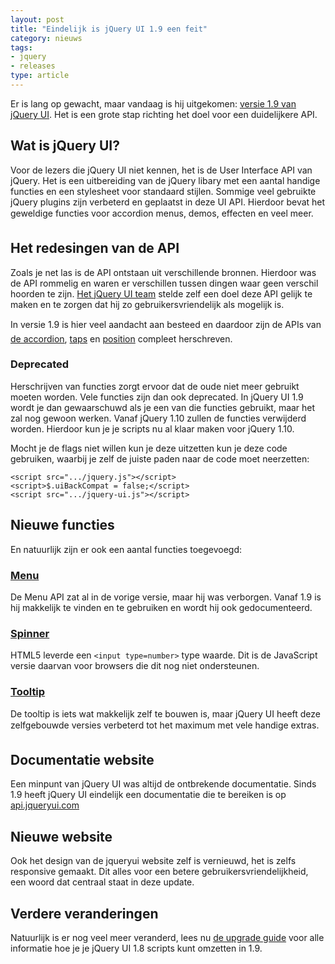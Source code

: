 ```yaml
---
layout: post
title: "Eindelijk is jQuery UI 1.9 een feit"
category: nieuws
tags:
- jquery
- releases
type: article
---
```

Er is lang op gewacht, maar vandaag is hij uitgekomen:
[versie 1.9 van jQuery UI](http://blog.jqueryui.com/2012/10/jquery-ui-1-9-0/).
Het is een grote stap richting het doel voor een duidelijkere API.

## Wat is jQuery UI?

Voor de lezers die jQuery UI niet kennen, het is de User Interface API van
jQuery. Het is een uitbereiding van de jQuery libary met een aantal handige
functies en een stylesheet voor standaard stijlen. Sommige veel gebruikte
jQuery plugins zijn verbeterd en geplaatst in deze UI API. Hierdoor bevat het
geweldige functies voor accordion menus, demos, effecten en veel meer.

## Het redesingen van de API

Zoals je net las is de API ontstaan uit verschillende bronnen. Hierdoor was de
API rommelig en waren er verschillen tussen dingen waar geen verschil hoorden
te zijn.
[Het jQuery UI team](http://blog.jqueryui.com/2011/03/api-redesigns-the-past-present-and-future/)
stelde zelf een doel deze API gelijk te maken en te zorgen dat hij zo
gebruikersvriendelijk als mogelijk is.

In versie 1.9 is hier veel aandacht aan besteed en daardoor zijn de APIs van
[de accordion](http://forum.jquery.com/topic/accordion-api-redesign),
[taps](http://forum.jquery.com/topic/tabs-api-redesign) en
[position](http://forum.jquery.com/topic/position-api-redesign) compleet
herschreven.

### Deprecated

Herschrijven van functies zorgt ervoor dat de oude niet meer gebruikt moeten
worden. Vele functies zijn dan ook deprecated. In jQuery UI 1.9 wordt je dan
gewaarschuwd als je een van die functies gebruikt, maar het zal nog gewoon
werken. Vanaf jQuery 1.10 zullen de functies verwijderd worden. Hierdoor kun je
je scripts nu al klaar maken voor jQuery 1.10.

Mocht je de flags niet willen kun je deze uitzetten kun je deze code gebruiken,
waarbij je zelf de juiste paden naar de code moet neerzetten:

    <script src=".../jquery.js"></script>
    <script>$.uiBackCompat = false;</script>
    <script src=".../jquery-ui.js"></script>

## Nieuwe functies

En natuurlijk zijn er ook een aantal functies toegevoegd:

### [Menu](http://jqueryui.com/menu/)

De Menu API zat al in de vorige versie, maar hij was verborgen. Vanaf 1.9 is
hij makkelijk te vinden en te gebruiken en wordt hij ook gedocumenteerd.

### [Spinner](http://jqueryui.com/spinner)

HTML5 leverde een `<input type=number>` type waarde. Dit is de JavaScript
versie daarvan voor browsers die dit nog niet ondersteunen.

### [Tooltip](http://jqueryui.com/tooltip)

De tooltip is iets wat makkelijk zelf te bouwen is, maar jQuery UI heeft deze
zelfgebouwde versies verbeterd tot het maximum met vele handige extras.

## Documentatie website

Een minpunt van jQuery UI was altijd de ontbrekende documentatie. Sinds 1.9
heeft jQuery UI eindelijk een documentatie die te bereiken is op
[api.jqueryui.com](http://api.jqueryui.com/)

## Nieuwe website

Ook het design van de jqueryui website zelf is vernieuwd, het is zelfs
responsive gemaakt. Dit alles voor een betere gebruikersvriendelijkheid, een
woord dat centraal staat in deze update.

## Verdere veranderingen

Natuurlijk is er nog veel meer veranderd, lees nu
[de upgrade guide](http://jqueryui.com/upgrade-guide/1.9/) voor alle informatie
hoe je je jQuery UI 1.8 scripts kunt omzetten in 1.9.
